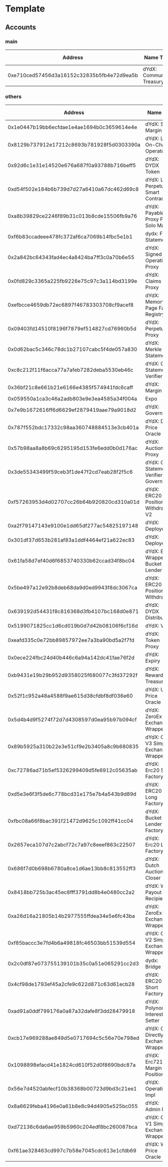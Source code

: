 # Template

## Accounts

### main

| Address                                    | Name Tag                 | Balance | Txn Count |
| ------------------------------------------ | ------------------------ | ------- | --------- |
| 0xe710ced57456d3a16152c32835b5fb4e72d9ea5b | dYdX: Community Treasury | 0 Ether | 3         |

### others

| Address                                    | Name Tag                               | Balance           | Txn Count |
| ------------------------------------------ | -------------------------------------- | ----------------- | --------- |
| 0x1e0447b19bb6ecfdae1e4ae1694b0c3659614e4e | dYdX: Solo Margin                      | 0 Ether           | 387,405   |
| 0x8129b737912e17212c8693b781928f5d0303390a | dYdX: L2 On-Chain Operator             | 78.44040051 Ether | 209,722   |
| 0x92d6c1e31e14520e676a687f0a93788b716beff5 | dYdX: DYDX Token                       | 0 Ether           | 201,869   |
| 0xd54f502e184b6b739d7d27a6410a67dc462d69c8 | dYdX: L2 Perpetual Smart Contract      | 0 Ether           | 152,683   |
| 0xa8b39829ce2246f89b31c013b8cde15506fb9a76 | dYdX: Payable Proxy For Solo Margin    | 0 Ether           | 120,370   |
| 0xf6b83ccadeee478fc372af6ca7069b14fbc5e1b1 | dydx: FRI Statement                    | 0 Ether           | 101,505   |
| 0x2a842bc64343fad4ec4a8424ba7ff3c0a70b6e55 | dYdX: Signed Operation Proxy           | 0 Ether           | 94,102    |
| 0x0fd829c3365a225fb9226e75c97c3a114bd3199e | dYdX: Claims Proxy                     | 0 Ether           | 65,942    |
| 0xefbcce4659db72ec6897f46783303708cf9acef8 | dYdX: Memory Page Fact Registry        | 0 Ether           | 49,817    |
| 0x09403fd14510f8196f7879ef514827cd76960b5d | dYdX: Perpetual Proxy                  | 0 Ether           | 35,871    |
| 0x0d62bac5c346c78dc1b27107cabc5f4de057a830 | dYdX: Merkle Statement                 | 0 Ether           | 35,028    |
| 0xc8c212f11f6acca77a7afeb7282deba5530eb46c | dYdX: GPS Statement Verifier           | 0 Ether           | 11,603    |
| 0x36bf21c8e661b21e6166e4385f574941fdc6caff | dYdX: Margin                           | 0 Ether           | 4,101     |
| 0x059550a1ca3c46a2adb803e9e3ea4585a34f004a | Expo                                   | 0 Ether           | 3,627     |
| 0x7e9b1672616ff6d6629ef2879419aae79a9018d2 | dYdX: Governance                       | 0 Ether           | 2,087     |
| 0x787f552bdc17332c98aa360748884513e3cb401a | dYdX: Dai Price Oracle                 | 0 Ether           | 1,275     |
| 0x57b98aa8a8b69c6295195d153fe6edd0b0d176ac | dYdX: Auction Proxy                    | 0 Ether           | 1,246     |
| 0x3de55343499f59ceb3f1de47f2cd7eab28f2f5c6 | dYdX: Gps Statement Verifier Governor  | 0.31983813 Ether  | 501       |
| 0xf57263953d4d02707cc26b64b920820cd310a01d | dYdX: ERC20 Position Withdrawer V2     | 0 Ether           | 354       |
| 0xa2f79147143e9100e1dd65df277ac54825197148 | dYdX: Deployer                         | 0.0000417 Ether   | 340       |
| 0x301df37d653b281af83a1ddf4464ef21a622ec83 | dYdX: Deployer 1                       | 0.25806484 Ether  | 190       |
| 0x61fa58d7ef40d6f6853740330b62ccad34f8bc04 | dYdX: Eth Wrapper Bucket Lender        | 0 Ether           | 58        |
| 0x5be497a12e92b8deb68da9d0ed9943f8dc3067ca | dYdX: ERC20 Position Withdrawer        | 0 Ether           | 39        |
| 0x639192d54431f8c816368d3fb4107bc168d0e871 | dYdX: DYDX Distributor                 | 0 Ether           | 8         |
| 0x5199071825cc1d6cd019b0d7d42b08106f6cf16d | dYdX: Vault                            | 0 Ether           | 3         |
| 0xeafd335c0e72bb89857972ee7a3ba90bd5a2f7fd | dYdX: Token Proxy                      | 0 Ether           | 3         |
| 0x0ece224fbc24d40b446c6a94a142dc41fae76f2d | dYdX: Expiry                           | 0 Ether           | 2         |
| 0xb9431e19b29b952d9358025f680077c3fd37292f | dYdX: Rewards Treasury                 | 0 Ether           | 2         |
| 0x52f1c952a48a4588f9ae615d38cfdbf8df036e60 | dYdX: Usdc Price Oracle                | 0 Ether           | 1         |
| 0x5d4b4d9f5274f72d7d4308597d0ea95b97b094cf | dYdX: ZeroEx V1 Exchange Wrapper       | 0 Ether           | 1         |
| 0x89b5925a310b22e3e51cf9e2b3405a8c9b680835 | dYdX: Oasis V3 Simple Exchange Wrapper | 0 Ether           | 1         |
| 0xc72786ad71b5ef5326299409d5fe6912c05635ab | dYdX: Erc20 Short Factory              | 0 Ether           | 1         |
| 0xd5e3e6f3f5de6c778bcd31e175e7b4a543b9d89d | dYdX: ERC20 Long Factory 2             | 0 Ether           | 1         |
| 0xfbc08a66f8bac391f21472d9625c1092ff41cc04 | dYdX: Bucket Lender Factory            | 0 Ether           | 1         |
| 0x2657eca107d7c2abcf72c7a97c8eeef863c22507 | dYdX: Erc20 Long Factory               | 0 Ether           | 1         |
| 0x686f7d0b698b6780a8ce1d6ae13bb8c813552ff3 | dYdX: Dutch Auction Closer             | 0 Ether           | 1         |
| 0x8418bb725b3ac45ec8fff3791dd8b4e0480cc2a2 | dYdX: Weth Payout Recipient            | 0 Ether           | 1         |
| 0xa26d16a21805b14b2977555ffdea34e5e6fc43ba | dYdX: ZeroEx V2 Exchange Wrapper       | 0 Ether           | 1         |
| 0xf85baccc3e7fd4b6a49818fc46503bb51539d554 | dYdX: Oasis V2 Simple Exchange Wrapper | 0 Ether           | 1         |
| 0x2c0df87e073755139101b35c0a51e065291cc2d3 | dydx: Bridge                           | 0 Ether           | 1         |
| 0x4cf98de1793ef45a2cfe9c622d871c63d61ecb28 | dYdX: ERC20 Short Factory 2            | 0 Ether           | 1         |
| 0xad91a0ddf799176a0a87a32dafe8f3dd28479918 | dYdX: Polynomial Interest Setter       | 0 Ether           | 1         |
| 0xcb17e969288ae849d5e0717694c5c56e70e798ed | dYdX: Open Directly Exchange Wrapper   | 0 Ether           | 1         |
| 0x1098898efacd41e1824cd610f52d0f8690bdc87a | dYdX: Erc721 Margin Position           | 0 Ether           | 1         |
| 0x56e7d4520abfecf10b38368b00723d9bd3c21ee1 | dYdX: Operation Impl                   | 0 Ether           | 1         |
| 0x8a6629feba4196e0a61b8e8c94d4905e525bc055 | dYdX: Admin Impl                       | 0 Ether           | 1         |
| 0xd72136c6da6ae959b5960c204edf8bc260087bca | dYdX: Oasis V1 Simple Exchange Wrapper | 0 Ether           | 1         |
| 0xf61ae328463cd997c7b58e7045cdc613e1cfdb69 | dYdX: Weth Price Oracle                | 0 Ether           | 1         |

